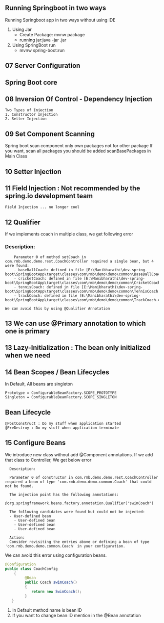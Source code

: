 ## Running Springboot in two ways
Running Springboot app in two ways without using IDE
1. Using Jar
    - Create Package: mvnw package
    - running jar:java -jar .jar
2. Using SpringBoot run
    - mvnw spring-boot:run

## 07 Server Configuration
## Spring Boot core
## 08 Inversion Of Control - Dependency Injection
    Two Types of Injection
    1. Constructor Injection
    2. Setter Injection

## 09 Set Component Scanning
Spring boot scan component only own packages not for other package
If you want, scan all packages you should be added scanBasePackages in Main Class

## 10 Setter Injection

## 11 Field Injection : Not recommended by the spring.io development team
    Field Injection ... no longer cool

## 12 Qualifier

If we implements coach in multiple class, we get following error

### Description:
```
    Parameter 0 of method setCoach in com.rmb.demo.demo.rest.CoachController required a single bean, but 4 were found:
	- baseBallCoach: defined in file [E:\Manibharathi\dev-spring-boot\SpringBootApp\target\classes\com\rmb\demo\demo\common\BaseBallCoach.class]
	- cricketCoach: defined in file [E:\Manibharathi\dev-spring-boot\SpringBootApp\target\classes\com\rmb\demo\demo\common\CricketCoach.class]
	- tennisCoach: defined in file [E:\Manibharathi\dev-spring-boot\SpringBootApp\target\classes\com\rmb\demo\demo\common\TennisCoach.class]
	- trackCoach: defined in file [E:\Manibharathi\dev-spring-boot\SpringBootApp\target\classes\com\rmb\demo\demo\common\TrackCoach.class]
```
    We can avoid this by using @Qualifier Annotation

## 13 We can use @Primary annotation to which one is primary

## 13 Lazy-Initialization : The bean only initialized when we need

## 14 Bean Scopes / Bean Lifecycles

In Default, All beans are singleton

    Prototype = ConfigurableBeanFactory.SCOPE_PROTOTYPE
    Singleton = ConfigurableBeanFactory.SCOPE_SINGLETON

## Bean Lifecycle 
    @PostConstruct : Do my stuff when application started
    @PreDestroy : Do my stuff when application terminate

## 15 Configure Beans

We introduce new class without add @Component annotations.
If we add that class to Controller, We get below error

      Description:

      Parameter 0 of constructor in com.rmb.demo.demo.rest.CoachController required a bean of type 'com.rmb.demo.demo.common.Coach' that could not be found.

      The injection point has the following annotations:
      - @org.springframework.beans.factory.annotation.Qualifier("swimCoach")

      The following candidates were found but could not be injected:
      - User-defined bean
        - User-defined bean
        - User-defined bean
        - User-defined bean

      Action:
      Consider revisiting the entries above or defining a bean of type 'com.rmb.demo.demo.common.Coach' in your configuration.

We can avoid this error using configuration beans.

```java
@Configuration
public class CoachConfig 
    {
         @Bean
         public Coach swimCoach()
         {
            return new SwimCoach();
         }
   }
```
   1. In Default method name is bean ID
   2. If you want to change bean ID mention in the @Bean annotation